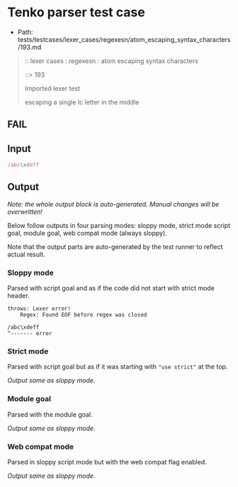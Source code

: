 # Tenko parser test case

- Path: tests/testcases/lexer_cases/regexesn/atom_escaping_syntax_characters/193.md

> :: lexer cases : regexesn : atom escaping syntax characters
>
> ::> 193
>
> Imported lexer test
>
> escaping a single lc letter in the middle

## FAIL

## Input

`````js
/abc\xdeff
`````

## Output

_Note: the whole output block is auto-generated. Manual changes will be overwritten!_

Below follow outputs in four parsing modes: sloppy mode, strict mode script goal, module goal, web compat mode (always sloppy).

Note that the output parts are auto-generated by the test runner to reflect actual result.

### Sloppy mode

Parsed with script goal and as if the code did not start with strict mode header.

`````
throws: Lexer error!
    Regex: Found EOF before regex was closed

/abc\xdeff
^------- error
`````

### Strict mode

Parsed with script goal but as if it was starting with `"use strict"` at the top.

_Output same as sloppy mode._

### Module goal

Parsed with the module goal.

_Output same as sloppy mode._

### Web compat mode

Parsed in sloppy script mode but with the web compat flag enabled.

_Output same as sloppy mode._
